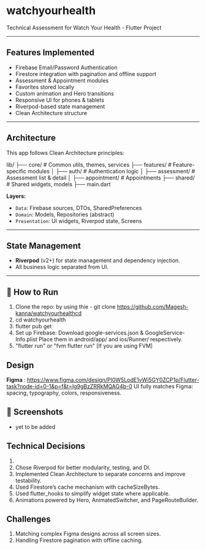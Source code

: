 # watchyourhealth

Technical Assessment for Watch Your Health - Flutter Project

-----------------------------------------------------------------

## Features Implemented

- Firebase Email/Password Authentication
- Firestore integration with pagination and offline support
- Assessment & Appointment modules
- Favorites stored locally
- Custom animation and Hero transitions
- Responsive UI for phones & tablets
- Riverpod-based state management
- Clean Architecture structure

---

##  Architecture

This app follows Clean Architecture principles:

lib/
├── core/ # Common utils, themes, services
├── features/ # Feature-specific modules
│ ├── auth/ # Authentication logic
│ ├── assessment/ # Assessment list & detail
│ ├── appointment/ # Appointments
├── shared/ # Shared widgets, models
├── main.dart


**Layers:**

- `Data`: Firebase sources, DTOs, SharedPreferences
- `Domain`: Models, Repositories (abstract)
- `Presentation`: UI widgets, Riverpod state, Screens

---

## State Management

- **Riverpod** (v2+) for state management and dependency injection.
- All business logic separated from UI.

---

## 📲 How to Run

1. Clone the repo:
        by using thie - git clone https://github.com/Magesh-kanna/watchyourhealthcd 
2. cd watchyourhealth
3. flutter pub get
4. Set up Firebase:
        Download google-services.json & GoogleService-Info.plist
        Place them in android/app/ and ios/Runner/ respectively.
5. "flutter run" or "fvm flutter run" [If you are using FVM]



## Design

 **Figma** : https://www.figma.com/design/PI0W5LodE1yWi5GY0ZCP1p/Flutter-task?node-id=0-1&p=f&t=Ig9gBzZRRkMQAG4b-0
 UI fully matches Figma: spacing, typography, colors, responsiveness.


## 📸 Screenshots

 - yet to be added

## Technical Decisions
1. 
2. Chose Riverpod for better modularity, testing, and DI. 
2. Implemented Clean Architecture to separate concerns and improve testability. 
3. Used Firestore’s cache mechanism with cacheSizeBytes. 
4. Used flutter_hooks to simplify widget state where applicable. 
5. Animations powered by Hero, AnimatedSwitcher, and PageRouteBuilder.


## Challenges

1. Matching complex Figma designs across all screen sizes. 
2. Handling Firestore pagination with offline caching.
